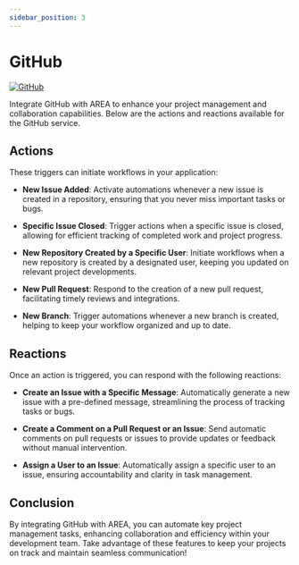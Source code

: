 ```yaml
---
sidebar_position: 3
---
```


# GitHub

[![GitHub](https://img.shields.io/badge/GitHub-181717?style=for-the-badge&logo=github&logoColor=white)](https://github.com)

Integrate GitHub with AREA to enhance your project management and collaboration capabilities. Below are the actions and reactions available for the GitHub service.

## Actions

These triggers can initiate workflows in your application:

- **New Issue Added**: Activate automations whenever a new issue is created in a repository, ensuring that you never miss important tasks or bugs.

- **Specific Issue Closed**: Trigger actions when a specific issue is closed, allowing for efficient tracking of completed work and project progress.

- **New Repository Created by a Specific User**: Initiate workflows when a new repository is created by a designated user, keeping you updated on relevant project developments.

- **New Pull Request**: Respond to the creation of a new pull request, facilitating timely reviews and integrations.

- **New Branch**: Trigger automations whenever a new branch is created, helping to keep your workflow organized and up to date.

## Reactions

Once an action is triggered, you can respond with the following reactions:

- **Create an Issue with a Specific Message**: Automatically generate a new issue with a pre-defined message, streamlining the process of tracking tasks or bugs.

- **Create a Comment on a Pull Request or an Issue**: Send automatic comments on pull requests or issues to provide updates or feedback without manual intervention.

- **Assign a User to an Issue**: Automatically assign a specific user to an issue, ensuring accountability and clarity in task management.

## Conclusion

By integrating GitHub with AREA, you can automate key project management tasks, enhancing collaboration and efficiency within your development team. Take advantage of these features to keep your projects on track and maintain seamless communication!
